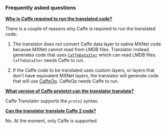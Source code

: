 <!--- Licensed to the Apache Software Foundation (ASF) under one -->
<!--- or more contributor license agreements.  See the NOTICE file -->
<!--- distributed with this work for additional information -->
<!--- regarding copyright ownership.  The ASF licenses this file -->
<!--- to you under the Apache License, Version 2.0 (the -->
<!--- "License"); you may not use this file except in compliance -->
<!--- with the License.  You may obtain a copy of the License at -->

<!---   http://www.apache.org/licenses/LICENSE-2.0 -->

<!--- Unless required by applicable law or agreed to in writing, -->
<!--- software distributed under the License is distributed on an -->
<!--- "AS IS" BASIS, WITHOUT WARRANTIES OR CONDITIONS OF ANY -->
<!--- KIND, either express or implied.  See the License for the -->
<!--- specific language governing permissions and limitations -->
<!--- under the License. -->

### Frequently asked questions

[**Why is Caffe required to run the translated code?**](#why_caffe)

There is a couple of reasons why Caffe is required to run the translated code:

1. The translator does not convert Caffe data layer to native MXNet code because MXNet cannot read from LMDB files. Translator instead generates code that uses [`CaffeDataIter`](https://mxnet.apache.org/faq/caffe.html#use-io-caffedataiter) which can read LMDB files. `CaffeDataIter` needs Caffe to run.

2. If the Caffe code to be translated uses custom layers, or layers that don't have equivalent MXNet layers, the translator will generate code that will use [CaffeOp](https://mxnet.apache.org/faq/caffe.html#use-sym-caffeop). CaffeOp needs Caffe to run.

[**What version of Caffe prototxt can the translator translate?**](#what_version_of_prototxt)

Caffe Translator supports the `proto2` syntax.

[**Can the translator translate Caffe 2 code?**](#caffe_2_support)

No. At the moment, only Caffe is supported.
